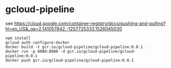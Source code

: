 # gcloud-pipeline

see https://cloud.google.com/container-registry/docs/pushing-and-pulling?hl=en_US&_ga=2.141057842.-1257725333.1526045030

```
npm install 
gcloud auth configure-docker
docker build -t gcr.io/gcloud-pipeline/gcloud-pipeline:0.0.1 .   
docker run -p 8080:8080 -d gcr.io/gcloud-pipeline/gcloud-pipeline:0.0.1
docker push gcr.io/gcloud-pipeline/gcloud-pipeline:0.0.1